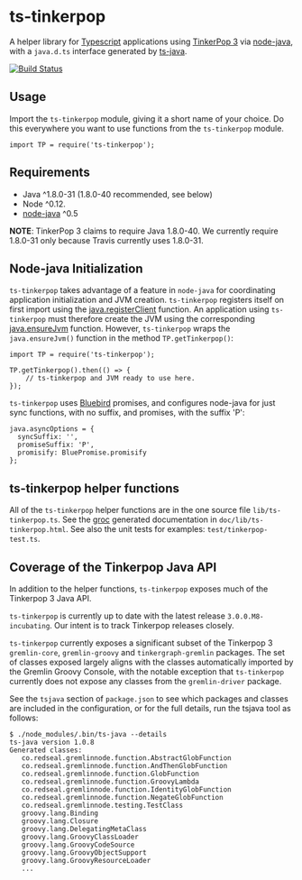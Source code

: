 # ts-tinkerpop

A helper library for [Typescript](http://www.typescriptlang.org/) applications using
[TinkerPop 3](http://www.tinkerpop.com/) via [node-java](https://github.com/joeferner/node-java),
with a `java.d.ts` interface generated by [ts-java](https://github.com/RedSeal-co/ts-java).

[![Build Status](https://travis-ci.org/RedSeal-co/ts-tinkerpop.svg?branch=master)](https://travis-ci.org/RedSeal-co/ts-tinkerpop)

## Usage

Import the `ts-tinkerpop` module, giving it a short name of your choice. Do this everywhere
you want to use functions from the `ts-tinkerpop` module.

```
import TP = require('ts-tinkerpop');
```

## Requirements

* Java ^1.8.0-31 (1.8.0-40 recommended, see below)
* Node ^0.12.
* [node-java](https://github.com/joeferner/node-java) ^0.5

**NOTE**: TinkerPop 3 claims to require Java 1.8.0-40. We currently require 1.8.0-31 only because Travis currently uses 1.8.0-31.

## Node-java Initialization

`ts-tinkerpop` takes advantage of a feature in `node-java` for coordinating application initialization and JVM creation. `ts-tinkerpop` registers itself on first import using the [java.registerClient](https://github.com/joeferner/node-java#javaRegisterClient) function. An application using `ts-tinkerpop` must therefore create the JVM using the corresponding [java.ensureJvm](https://github.com/joeferner/node-java#javaEnsureJvm) function. However, `ts-tinkerpop` wraps the `java.ensureJvm()` function in the method `TP.getTinkerpop()`:

```
import TP = require('ts-tinkerpop');

TP.getTinkerpop().then(() => {
	// ts-tinkerpop and JVM ready to use here.
});
```

`ts-tinkerpop` uses [Bluebird](https://github.com/petkaantonov/bluebird) promises, and configures node-java for just sync functions, with no suffix, and promises, with the suffix 'P':

```
java.asyncOptions = {
  syncSuffix: '',
  promiseSuffix: 'P',
  promisify: BluePromise.promisify
};
```

## ts-tinkerpop helper functions

All of the `ts-tinkerpop` helper functions are in the one source file `lib/ts-tinkerpop.ts`. See the [groc](https://github.com/nevir/groc) generated documentation in `doc/lib/ts-tinkerpop.html`. See also the unit tests for examples: `test/tinkerpop-test.ts`.

## Coverage of the Tinkerpop Java API

In addition to the helper functions, `ts-tinkerpop` exposes much of the Tinkerpop 3 Java API.

`ts-tinkerpop` is currently up to date with the latest release `3.0.0.M8-incubating`. Our intent is to track Tinkerpop releases closely.

`ts-tinkerpop` currently exposes a significant subset of the Tinkerpop 3 `gremlin-core`, `gremlin-groovy` and `tinkergraph-gremlin` packages. The set of classes exposed largely aligns with the classes automatically imported by the Gremlin Groovy Console, with the notable exception that `ts-tinkerpop` currently does not expose any classes from the `gremlin-driver` package.

See the `tsjava` section of `package.json` to see which packages and classes are included in the configuration, or for the full details, run the tsjava tool as follows:

```
$ ./node_modules/.bin/ts-java --details
ts-java version 1.0.8
Generated classes:
   co.redseal.gremlinnode.function.AbstractGlobFunction
   co.redseal.gremlinnode.function.AndThenGlobFunction
   co.redseal.gremlinnode.function.GlobFunction
   co.redseal.gremlinnode.function.GroovyLambda
   co.redseal.gremlinnode.function.IdentityGlobFunction
   co.redseal.gremlinnode.function.NegateGlobFunction
   co.redseal.gremlinnode.testing.TestClass
   groovy.lang.Binding
   groovy.lang.Closure
   groovy.lang.DelegatingMetaClass
   groovy.lang.GroovyClassLoader
   groovy.lang.GroovyCodeSource
   groovy.lang.GroovyObjectSupport
   groovy.lang.GroovyResourceLoader
   ...
```
